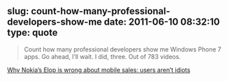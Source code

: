 slug: count-how-many-professional-developers-show-me
date: 2011-06-10 08:32:10
type: quote
---

> Count how many professional developers show me Windows Phone 7 apps. Go ahead, I’ll wait. I did, three. Out of 783 videos.

[Why Nokia’s Elop is wrong about mobile sales: users aren’t idiots](http://scobleizer.com/2011/06/09/why-nokias-elop-is-wrong-about-mobile-sales-users-arent-idiots/)
